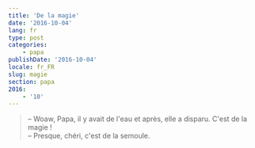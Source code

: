 ```yaml
---
title: 'De la magie'
date: '2016-10-04'
lang: fr
type: post
categories:
    - papa
publishDate: '2016-10-04'
locale: fr_FR
slug: magie
section: papa
2016:
    - '10'
---
```


> – Woaw, Papa, il y avait de l'eau et après, elle a disparu. C'est de la magie !  
> – Presque, chéri, c'est de la semoule.
